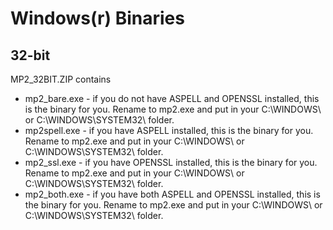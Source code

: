 # Windows(r) Binaries

## 32-bit

MP2_32BIT.ZIP contains

* mp2_bare.exe - if you do not have ASPELL and OPENSSL installed, this is the binary for you. Rename to mp2.exe and put in your C:\WINDOWS\ or C:\WINDOWS\SYSTEM32\ folder.
* mp2spell.exe - if you have ASPELL installed, this is the binary for you. Rename to mp2.exe and put in your C:\WINDOWS\ or C:\WINDOWS\SYSTEM32\ folder.
* mp2_ssl.exe - if you have OPENSSL installed, this is the binary for you. Rename to mp2.exe and put in your C:\WINDOWS\ or C:\WINDOWS\SYSTEM32\ folder.
* mp2_both.exe - if you have both ASPELL and OPENSSL installed, this is the binary for you. Rename to mp2.exe and put in your C:\WINDOWS\ or C:\WINDOWS\SYSTEM32\ folder.

